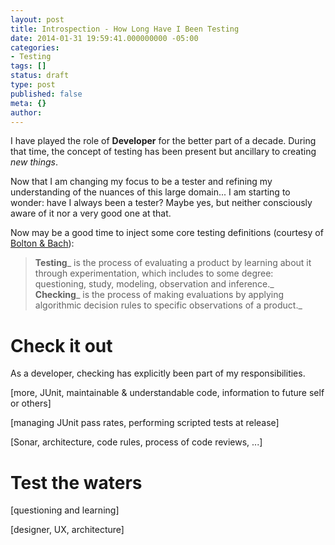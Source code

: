 ```yaml
---
layout: post
title: Introspection - How Long Have I Been Testing
date: 2014-01-31 19:59:41.000000000 -05:00
categories:
- Testing
tags: []
status: draft
type: post
published: false
meta: {}
author: 
---
```

I have played the role of **Developer** for the better part of a decade. During that time, the concept of testing has been present but ancillary to creating _new things_.

Now that I am changing my focus to be a tester and refining my understanding of the nuances of this large domain... I am starting to wonder: have I always been a tester? Maybe yes, but neither consciously aware of it nor a very good one at that.

Now may be a good time to inject some core testing definitions (courtesy of [Bolton &amp; Bach](http://www.satisfice.com/blog/archives/856)):

> **Testing**_ is the process of evaluating a product by learning about it through experimentation, which includes to some degree: questioning, study, modeling, observation and inference._
> **Checking**_ is the process of making evaluations by applying algorithmic decision rules to specific observations of a product._

# Check it out

As a developer, checking has explicitly been part of my responsibilities.

[more, JUnit, maintainable &amp; understandable code, information to future self or others]

[managing JUnit pass rates, performing scripted tests at release]

[Sonar, architecture, code rules, process of code reviews, ...]

# Test the waters

[questioning and learning]

[designer, UX, architecture]
